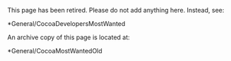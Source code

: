 This page has been retired. Please do not add anything here. Instead, see: 

*General/CocoaDevelopersMostWanted


An archive copy of this page is located at:

*General/CocoaMostWantedOld